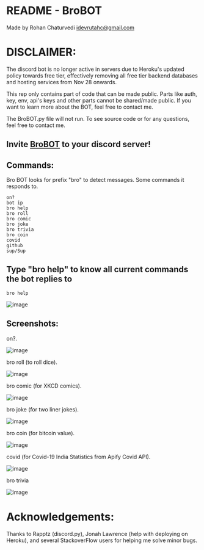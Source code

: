 
# README  - BroBOT 
Made by Rohan Chaturvedi idevrutahc@gmail.com

# DISCLAIMER:
The discord bot is no longer active in servers due to Heroku's updated policy towards free tier, effectively removing all free tier backend databases and hosting services from Nov 28 onwards.

This rep only contains part of code that can be made public. Parts like auth, key, env, api's keys and other parts cannot be shared/made public. If you want to learn more about the BOT, feel free to contact me.

The BroBOT.py file will not run. To see source code or for any questions, feel free to contact me.

## Invite  [BroBOT](https://discord.com/api/oauth2/authorize?client_id=821771855400665181&permissions=0&scope=bot) to your discord server!

## Commands:
Bro BOT looks for prefix "bro" to detect messages. Some commands it responds to.
```
on?
bot ip
bro help
bro roll
bro comic
bro joke
bro trivia
bro coin
covid
github
sup/Sup
```
## Type "bro help" to know all current commands the bot replies to
```
bro help
```
![image](https://user-images.githubusercontent.com/81807980/148688210-2110e4d4-8e56-454b-858d-7c82447b764c.png)


## Screenshots:

on?.

![image](https://user-images.githubusercontent.com/81807980/129919086-73a8e91b-8b72-4e18-977a-13edce299b48.png)

bro roll (to roll dice).

![image](https://user-images.githubusercontent.com/81807980/129919166-fcedd7c9-5b13-4dd7-848e-f38a28ec0dee.png)

bro comic (for XKCD comics).

![image](https://user-images.githubusercontent.com/81807980/138320271-4a279b75-1f3b-4533-928f-455c8f60c087.png)

bro joke (for two liner jokes).

![image](https://user-images.githubusercontent.com/81807980/129919353-321a9a8c-1651-4a3a-8400-2cc76efa132f.png)

bro coin (for bitcoin value).

![image](https://user-images.githubusercontent.com/81807980/129920198-8d82da2f-7777-4acb-b381-2275227cc238.png)

covid (for Covid-19 India Statistics from Apify Covid API).

![image](https://user-images.githubusercontent.com/81807980/129919594-75316fb8-ccb4-450b-a688-cd266e8b71dd.png)

bro trivia

![image](https://user-images.githubusercontent.com/81807980/138320712-9de34ba9-538a-48f3-a012-fb805eb4eb0c.png)



# Acknowledgements:
Thanks to Rapptz (discord.py), Jonah Lawrence (help with deploying on Heroku), and several StackoverFlow users for helping me solve minor bugs.
